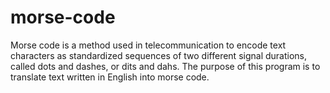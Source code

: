 # morse-code
Morse code is a method used in telecommunication to encode text characters as standardized sequences of two different signal durations, called dots and dashes, or dits and dahs. The purpose of this program is to translate text written in English into morse code.
